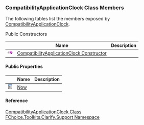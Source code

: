 ﻿### CompatibilityApplicationClock Class Members

The following tables list the members exposed by [CompatibilityApplicationClock](FChoice.Toolkits.Clarify~FChoice.Toolkits.Clarify.Support.CompatibilityApplicationClock.md).

Public Constructors

|   | Name | Description |
| --- | --- | --- |
| ![Public Constructor](dotnetimages/publicConstructor.png) | [CompatibilityApplicationClock Constructor](FChoice.Toolkits.Clarify~FChoice.Toolkits.Clarify.Support.CompatibilityApplicationClock~_ctor.md) |   |



#### Public Properties

|   | Name | Description |
| --- | --- | --- |
| ![Public Property](dotnetimages/publicProperty.png) | [Now](FChoice.Toolkits.Clarify~FChoice.Toolkits.Clarify.Support.CompatibilityApplicationClock~Now.md) |   |





#### Reference

[CompatibilityApplicationClock Class](FChoice.Toolkits.Clarify~FChoice.Toolkits.Clarify.Support.CompatibilityApplicationClock.md)  
[FChoice.Toolkits.Clarify.Support Namespace](FChoice.Toolkits.Clarify~FChoice.Toolkits.Clarify.Support_namespace.md)